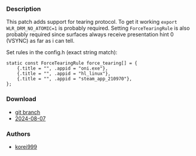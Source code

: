 ### Description
This patch adds support for tearing protocol. To get it working `export WLR_DRM_NO_ATOMIC=1` is probably required.
Setting `ForceTearingRule` is also probably required since surfaces always receive presentation hint 0 (VSYNC) as far as i can tell.

Set rules in the config.h (exact string match):
```
static const ForceTearingRule force_tearing[] = {
	{.title = "", .appid = "oni.exe"},
	{.title = "", .appid = "hl_linux"},
	{.title = "", .appid = "steam_app_210970"},
};
```
### Download
- [git branch](https://codeberg.org/korei999/dwl/src/branch/tearing)
- [2024-08-07](https://codeberg.org/dwl/dwl-patches/src/branch/main/patches/tearing/tearing.patch)
### Authors
- [korei999](https://codeberg.org/korei999)
